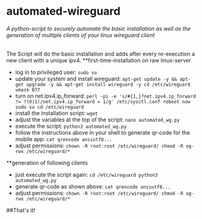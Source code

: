 # automated-wireguard
###### A python-script to securely automate the basic installation as well as the generation of multiple clients of your linux wireguard client

The Script will do the basic installation and adds after every re-execution a new client with a unique ipv4. 
**first-time-installation on raw linux-server

- log in to privileged user:
`sudo su`
- update your system and install wireguard:
`apt-get update -y && apt-get upgrade -y && apt-get install wireguard -y
cd /etc/wireguard
umask 077`
- turn on net.ipv4.ip_forward:
`perl -pi -e 's/#{1,}?net.ipv4.ip_forward ?= ?(0|1)/net.ipv4.ip_forward = 1/g' /etc/sysctl.conf
reboot now
sudo su
cd /etc/wireguard`
- install the installation script:
`wget `
- adjust the variables at the top of the script:
`nano automated_wg.py`
- execute the script:
`python3 automated_wg.py`
- follow the instructions above in your shell to generate qr-code for the mobile app:
`cat qrencode ansiutf8...`
- adjust permissions:
`chown -R root:root /etc/wireguard/
chmod -R og-rwx /etc/wireguard/*`

**generation of following clients

- just execute the script again:
`cd /etc/wireguard
python3 automated_wg.py`
- generate qr-code as shown above:
`cat qrencode ansiutf8...`
- adjust permissions:
`chown -R root:root /etc/wireguard/
chmod -R og-rwx /etc/wireguard/*`

##That's it!
